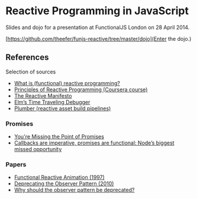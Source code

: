 # Reactive Programming in JavaScript

Slides and dojo for a presentation at FunctionalJS London on 28 April
2014.

[https://github.com/theefer/funjs-reactive/tree/master/dojo](Enter the dojo.)


## References

Selection of sources

* [What is (functional) reactive programming?](http://stackoverflow.com/questions/1028250/what-is-functional-reactive-programming/1030631#1030631)
* [Principles of Reactive Programming (Coursera course)](https://www.coursera.org/course/reactive)
* [The Reactive Manifesto](http://www.reactivemanifesto.org/)
* [Elm’s Time Traveling Debugger](http://debug.elm-lang.org/)
* [Plumber (reactive asset build pipelines)](https://github.com/plumberjs/plumber)

### Promises

* [You're Missing the Point of Promises](http://domenic.me/2012/10/14/youre-missing-the-point-of-promises/)
* [Callbacks are imperative, promises are functional: Node’s biggest missed opportunity](https://blog.jcoglan.com/2013/03/30/callbacks-are-imperative-promises-are-functional-nodes-biggest-missed-opportunity/)

### Papers

* [Functional Reactive Animation (1997)](http://conal.net/papers/icfp97/)
* [Deprecating the Observer Pattern (2010)](http://lampwww.epfl.ch/~imaier/pub/DeprecatingObserversTR2010.pdf)
* [Why should the observer pattern be deprecated?](http://stackoverflow.com/questions/11619680/why-should-the-observer-pattern-be-deprecated)
